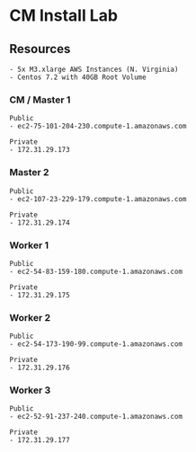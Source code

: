 # CM Install Lab
## Resources
	- 5x M3.xlarge AWS Instances (N. Virginia)
	- Centos 7.2 with 40GB Root Volume 
### CM / Master 1
	Public
	- ec2-75-101-204-230.compute-1.amazonaws.com
	
	Private
	- 172.31.29.173
### Master 2
	Public
	- ec2-107-23-229-179.compute-1.amazonaws.com
	
	Private
	- 172.31.29.174
### Worker 1
	Public
	- ec2-54-83-159-180.compute-1.amazonaws.com
	
	Private
	- 172.31.29.175
### Worker 2
	Public
	- ec2-54-173-190-99.compute-1.amazonaws.com
	
	Private
	- 172.31.29.176
### Worker 3
	Public
	- ec2-52-91-237-240.compute-1.amazonaws.com
	
	Private
	- 172.31.29.177